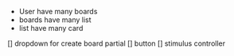 - User have many boards
- boards have many list
- list have many card

[] dropdown for create board partial
  [] button
  [] stimulus controller